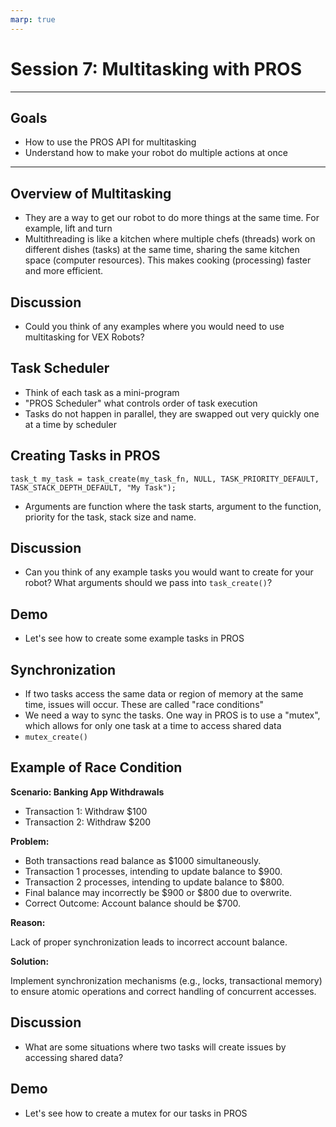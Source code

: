 ```yaml
---
marp: true
---
```


# **Session 7: Multitasking with PROS**

---

## Goals

* How to use the PROS API for multitasking
* Understand how to make your robot do multiple actions at once

---

## Overview of Multitasking

<!-- Notes: We can use it together with autonomous mode to do more complex tasks -->
<!-- This is required for to achieve many objectives for the competition -->
* They are a way to get our robot to do more things at the same time. For example, lift and turn
* Multithreading is like a kitchen where multiple chefs (threads) work on different dishes (tasks) at the same time, sharing the same kitchen space (computer resources). This makes cooking (processing) faster and more efficient.

## Discussion

* Could you think of any examples where you would need to use multitasking for VEX Robots?

## Task Scheduler

<!-- Notes: "Round robin scheduler" which controls when tasks are going to be run -->
<!-- Important to note that tasks feel like they are running at the same time because CPU is executing them so quick, not because they actually are happening at the same time-->
* Think of each task as a mini-program
* "PROS Scheduler" what controls order of task execution
* Tasks do not happen in parallel, they are swapped out very quickly one at a time by scheduler

## Creating Tasks in PROS

<!-- Notes: You have to pass in a function to the task, for example: shoot_triball() -->
<!-- Notes: Stack size lets PROS know how much data/memory your task should be able to use up -->
``task_t my_task = task_create(my_task_fn, NULL, TASK_PRIORITY_DEFAULT, TASK_STACK_DEPTH_DEFAULT, "My Task");``

* Arguments are function where the task starts, argument to the function, priority for the task, stack size and name.

## Discussion

* Can you think of any example tasks you would want to create for your robot? What arguments should we pass into ``task_create()``?

## Demo

* Let's see how to create some example tasks in PROS

## Synchronization

<!--Notes: These are known as race conditions, mutex: "mutual exclusion" -->
* If two tasks access the same data or region of memory at the same time, issues will occur. These are called "race conditions"
* We need a way to sync the tasks. One way in PROS is to use a "mutex", which allows for only one task at a time to access shared data
* ``mutex_create()``

## Example of Race Condition

<b> Scenario: Banking App Withdrawals </b>

* Transaction 1: Withdraw $100
* Transaction 2: Withdraw $200

<b> Problem: </b>

* Both transactions read balance as $1000 simultaneously.
* Transaction 1 processes, intending to update balance to $900.
* Transaction 2 processes, intending to update balance to $800.
* Final balance may incorrectly be $900 or $800 due to overwrite.
* Correct Outcome: Account balance should be $700.

<b> Reason: </b>

Lack of proper synchronization leads to incorrect account balance.

<b> Solution: </b> 

Implement synchronization mechanisms (e.g., locks, transactional memory) to ensure atomic operations and correct handling of concurrent accesses.

## Discussion

<!-- Notes: List examples related to VEX Competition -->
* What are some situations where two tasks will create issues by accessing shared data?

## Demo

* Let's see how to create a mutex for our tasks in PROS